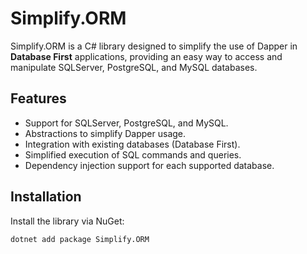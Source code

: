 # Simplify.ORM

Simplify.ORM is a C# library designed to simplify the use of Dapper in **Database First** applications, providing an easy way to access and manipulate SQLServer, PostgreSQL, and MySQL databases.

## Features

- Support for SQLServer, PostgreSQL, and MySQL.
- Abstractions to simplify Dapper usage.
- Integration with existing databases (Database First).
- Simplified execution of SQL commands and queries.
- Dependency injection support for each supported database.

## Installation

Install the library via NuGet:

```bash
dotnet add package Simplify.ORM
